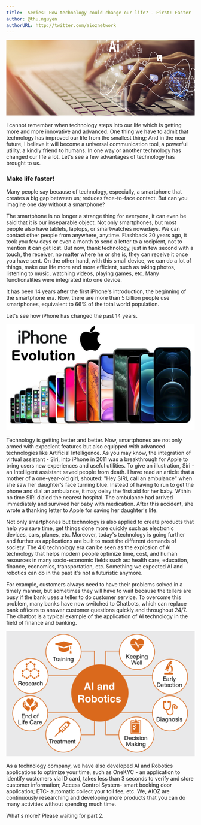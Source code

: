 ```yaml
---
title:  Series: How technology could change our life? - First: Faster
author: @thu.nguyen
authorURL: http://twitter.com/aioznetwork
---
```


![assets/2021-06-04-faster/pros-and-cons-of-technology.png](assets/2021-06-04-faster/pros-and-cons-of-technology.png)

I cannot remember when technology steps into our life which is getting more and more innovative and advanced. One thing we have to admit that technology has improved our life from the smallest thing; And in the near future, I believe it will become a universal communication tool, a powerful utility, a kindly friend to humans. In one way or another technology has changed our life a lot. Let's see a few advantages of technology has brought to us.

### Make life faster!

Many people say because of technology, especially, a smartphone that creates a big gap between us; reduces face-to-face contact. But can you imagine one day without a smartphone?  

The smartphone is no longer a strange thing for everyone, it can even be said that it is our inseparable object. Not only smartphones, but most people also have tablets, laptops, or smartwatches nowadays. We can contact other people from anywhere, anytime. Flashback 20 years ago, it took you few days or even a month to send a letter to a recipient, not to mention it can get lost. But now, thank technology, just in few second with a touch, the receiver, no matter where he or she is, they can receive it once you have sent. On the other hand, with this small device, we can do a lot of things, make our life more and more efficient, such as taking photos, listening to music, watching videos, playing games, etc. Many functionalities were integrated into one device.

It has been 14 years after the first iPhone's introduction, the beginning of the smartphone era. Now, there are more than 5 billion people use smartphones, equivalent to 66% of the total world population.

Let's see how iPhone has changed the past 14 years.

![assets/2021-06-04-faster/maxresdefault.jpeg](assets/2021-06-04-faster/maxresdefault.jpeg)

Technology is getting better and better. Now, smartphones are not only armed with expedient features but also equipped with advanced technologies like Artificial Intelligence. As you may know, the integration of virtual assistant - Siri, into iPhone in 2011 was a breakthrough for Apple to bring users new experiences and useful utilities. To give an illustration, Siri - an Intelligent assistant saved people from death. I have read an article that a mother of a one-year-old girl, shouted: "Hey SIRI, call an ambulance" when she saw her daughter’s face turning blue. Instead of having to run to get the phone and dial an ambulance, it may delay the first aid for her baby. Within no time SIRI dialed the nearest hospital. The ambulance had arrived immediately and survived her baby with medication. After this accident, she wrote a thanking letter to Apple for saving her daughter's life. 

Not only smartphones but technology is also applied to create products that help you save time, get things done more quickly such as electronic devices, cars, planes, etc. Moreover, today's technology is going further and further as applications are built to meet the different demands of society. The 4.0 technology era can be seen as the explosion of AI technology that helps modern people optimize time, cost, and human resources in many socio-economic fields such as: health care, education, finance, economics, transportation, etc. Something we expected AI and robotics can do in the past  it's not a futuristic anymore.

For example, customers always need to have their problems solved in a timely manner, but sometimes they will have to wait because the tellers are busy if the bank uses a teller to do customer service. To overcome this problem, many banks have now switched to Chatbots, which can replace bank officers to answer customer questions quickly and throughout 24/7. The chatbot is a typical example of the application of AI technology in the field of finance and banking.

![assets/2021-06-04-faster/content1.png](assets/2021-06-04-faster/content1.png)

As a technology company, we have also developed AI and Robotics applications to optimize your time, such as OneKYC - an application to identify customers via ID card, takes less than 3 seconds to verify and store customer information; Access Control System- smart booking door application; ETC- automatic collect your toll fee, etc. We, AIOZ are continuously researching and developing more products that you can do many activities without spending much time.

What's more? Please waiting for part 2.

